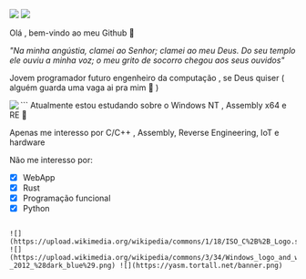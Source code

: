 ![](https://image.prntscr.com/image/iTPbR52KSeuoZMnSijBZDw.png) ![](https://img.shields.io/badge/-c++-blue?logo=c%2B%2B&style=flat)



Olá , bem-vindo ao meu Github 👋 

*"Na minha angústia, clamei ao Senhor; clamei ao meu Deus. Do seu templo ele ouviu a minha voz; o meu grito de socorro chegou aos seus ouvidos"*

Jovem programador futuro engenheiro da computação , se Deus quiser ( alguém guarda uma vaga ai pra mim 🙏 ) 


<img src="https://media1.tenor.com/images/86031337405fc540c2b56af57206ff6c/tenor.gif?itemid=8556865" align=left>
```
Atualmente estou estudando sobre o Windows NT , Assembly x64 e RE 🙇 

Apenas me interesso por C/C++ , Assembly, Reverse Engineering, IoT e hardware

Não me interesso por:

- [x] WebApp
- [x] Rust
- [x] Programação funcional
- [x] Python
```

![](https://upload.wikimedia.org/wikipedia/commons/1/18/ISO_C%2B%2B_Logo.svg) ![](https://upload.wikimedia.org/wikipedia/commons/3/34/Windows_logo_and_wordmark_-_2012_%28dark_blue%29.png) ![](https://yasm.tortall.net/banner.png)


